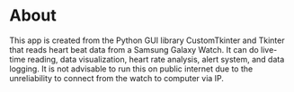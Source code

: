 # About
This app is created from the Python GUI library CustomTkinter and Tkinter that reads heart beat data from a Samsung Galaxy Watch. It can do live-time reading, data visualization, heart rate analysis, alert system, and data logging. It is not advisable to run this on public internet due to the unreliability to connect from the watch to computer via IP. 

